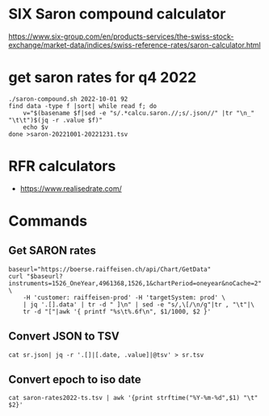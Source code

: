 # SIX Saron compound calculator

https://www.six-group.com/en/products-services/the-swiss-stock-exchange/market-data/indices/swiss-reference-rates/saron-calculator.html

# get saron rates for q4 2022
```
./saron-compound.sh 2022-10-01 92
find data -type f |sort| while read f; do 
	v="$(basename $f|sed -e "s/.*calcu.saron.//;s/.json//" |tr "\n_" "\t\t")$(jq -r .value $f)"
	echo $v
done >saron-20221001-20221231.tsv
```


# RFR calculators
- https://www.realisedrate.com/

# Commands

## Get SARON rates
```
baseurl="https://boerse.raiffeisen.ch/api/Chart/GetData"
curl "$baseurl?instruments=1526_OneYear,4961368,1526,1&chartPeriod=oneyear&noCache=2" \
	-H 'customer: raiffeisen-prod' -H 'targetSystem: prod' \
	| jq '.[].data' | tr -d " ]\n" | sed -e "s/,\[/\n/g"|tr , "\t"|\
	tr -d "["|awk '{ printf "%s\t%.6f\n", $1/1000, $2 }'
```

## Convert JSON to TSV
```
cat sr.json| jq -r '.[]|[.date, .value]|@tsv' > sr.tsv
```

## Convert epoch to iso date
```
cat saron-rates2022-ts.tsv | awk '{print strftime("%Y-%m-%d",$1) "\t" $2}'
```

